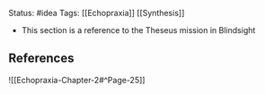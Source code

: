 Status: #idea
Tags: [[Echopraxia]] [[Synthesis]]

* This section is a reference to the Theseus mission in Blindsight

## References

![[Echopraxia-Chapter-2#^Page-25]]